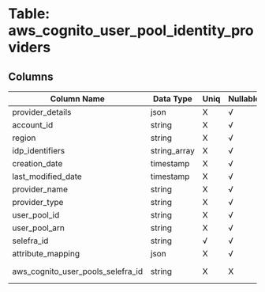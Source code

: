 # Table: aws_cognito_user_pool_identity_providers

## Columns 

|  Column Name   |  Data Type  | Uniq | Nullable | Description | 
|  ----  | ----  | ----  | ----  | ---- | 
| provider_details | json | X | √ |  | 
| account_id | string | X | √ |  | 
| region | string | X | √ |  | 
| idp_identifiers | string_array | X | √ |  | 
| creation_date | timestamp | X | √ |  | 
| last_modified_date | timestamp | X | √ |  | 
| provider_name | string | X | √ |  | 
| provider_type | string | X | √ |  | 
| user_pool_id | string | X | √ |  | 
| user_pool_arn | string | X | √ |  | 
| selefra_id | string | √ | √ | random id | 
| attribute_mapping | json | X | √ |  | 
| aws_cognito_user_pools_selefra_id | string | X | X | fk to aws_cognito_user_pools.selefra_id | 


